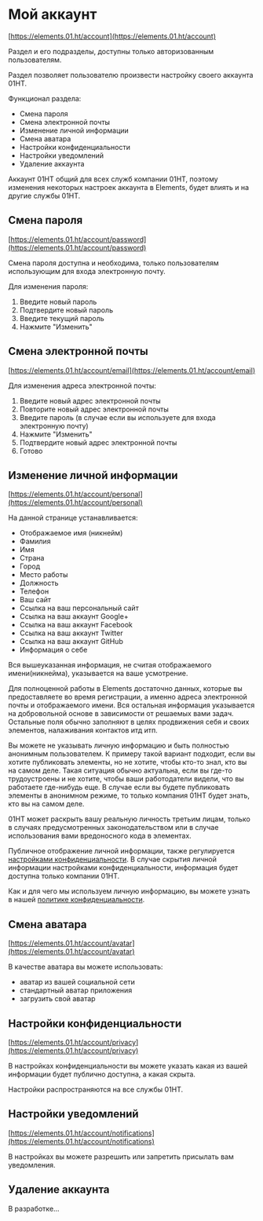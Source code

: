 # Мой аккаунт

[https://elements.01.ht/account](https://elements.01.ht/account)

Раздел и его подразделы, доступны только авторизованным пользователям.

Раздел позволяет пользователю произвести настройку своего аккаунта 01HT.

Функционал раздела:

* Смена пароля
* Смена электронной почты
* Изменение личной информации
* Смена аватара
* Настройки конфиденциальности
* Настройки уведомлений
* Удаление аккаунта

Аккаунт 01HT общий для всех служб компании 01HT, поэтому изменения некоторых настроек аккаунта в Elements, будет влиять и на другие службы 01HT.


## Смена пароля

[https://elements.01.ht/account/password](https://elements.01.ht/account/password)

Смена пароля доступна и необходима, только пользователям использующим для входа электронную почту.

Для изменения пароля:

1) Введите новый пароль
2) Подтвердите новый пароль
3) Введите текущий пароль
4) Нажмите "Изменить"

## Смена электронной почты

[https://elements.01.ht/account/email](https://elements.01.ht/account/email)

Для изменения адреса электронной почты:

1) Введите новый адрес электронной почты
2) Повторите новый адрес электронной почты
3) Введите пароль (в случае если вы используете для входа электронную почту)
4) Нажмите "Изменить"
5) Подтвердите новый адрес электронной почты
6) Готово

## Изменение личной информации

[https://elements.01.ht/account/personal](https://elements.01.ht/account/personal)

На данной странице устанавливается:

* Отображаемое имя (никнейм)
* Фамилия
* Имя
* Страна
* Город
* Место работы
* Должность
* Телефон
* Ваш сайт
* Ссылка на ваш персональный сайт
* Ссылка на ваш аккаунт Google+
* Ссылка на ваш аккаунт Facebook
* Ссылка на ваш аккаунт Twitter
* Ссылка на ваш аккаунт GitHub
* Информация о себе

Вся вышеуказанная информация, не считая отображаемого имени(никнейма), указывается на ваше усмотрение.

Для полноценной работы в Elements достаточно данных, которые вы предоставляете во время регистрации, а именно адреса электронной почты и отображаемого имени. Вся остальная информация указывается на добровольной основе в зависимости от решаемых вами задач. Остальные поля обычно заполняют в целях продвижения себя и своих элементов, налаживания контактов итд итп.

Вы можете не указывать личную информацию и быть полностью анонимным пользователем. К примеру такой вариант подходит, если вы хотите публиковать элементы, но не хотите, чтобы кто-то знал, кто вы на самом деле. Такая ситуация обычно актуальна, если вы где-то трудоустроены и не хотите, чтобы ваши работодатели видели, что вы работаете где-нибудь еще. В случае если вы будете публиковать элементы в анонимном режиме, то только компания 01HT будет знать, кто вы на самом деле. 

01HT может раскрыть вашу реальную личность третьим лицам, только в случаях предусмотренных законодательством или в случае использования вами вредоносного кода в элементах.

Публичное отображение личной информации, также регулируется [настройками конфиденциальности](https://elements.01.ht/account/privacy). В случае скрытия личной информации настройками конфиденциальности, информация будет доступна только компании 01HT.

Как и для чего мы используем личную информацию, вы можете узнать в нашей [политике конфиденциальности](https://01.ht/privacy).

## Смена аватара

[https://elements.01.ht/account/avatar](https://elements.01.ht/account/avatar)

В качестве аватара вы можете использовать:

* аватар из вашей социальной сети
* стандартный аватар приложения
* загрузить свой аватар

## Настройки конфиденциальности

[https://elements.01.ht/account/privacy](https://elements.01.ht/account/privacy)

В настройках конфиденциальности вы можете указать какая из вашей информации будет публично доступна, а какая скрыта.

Настройки распространяются на все службы 01HT.

## Настройки уведомлений

[https://elements.01.ht/account/notifications](https://elements.01.ht/account/notifications)

В настройках вы можете разрешить или запретить присылать вам уведомления.

## Удаление аккаунта

В разработке...